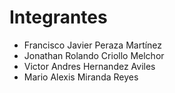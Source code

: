 # Integrantes
- Francisco Javier Peraza Martínez
- Jonathan Rolando Criollo Melchor
- Victor Andres Hernandez Aviles
- Mario Alexis Miranda Reyes

